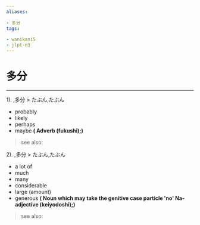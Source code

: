```yaml
---
aliases:
    
- 多分
tags:
    
- wanikani5
- jlpt-n3
---
```


# 多分
---
1).
,多分 > たぶん,たぶん

- probably
- likely
- perhaps
- maybe
**( Adverb (fukushi);)**
> see also: 
            
2).
,多分 > たぶん,たぶん

- a lot of
- much
- many
- considerable
- large (amount)
- generous
**( Noun which may take the genitive case particle 'no' Na-adjective (keiyodoshi);)**
> see also: 
            